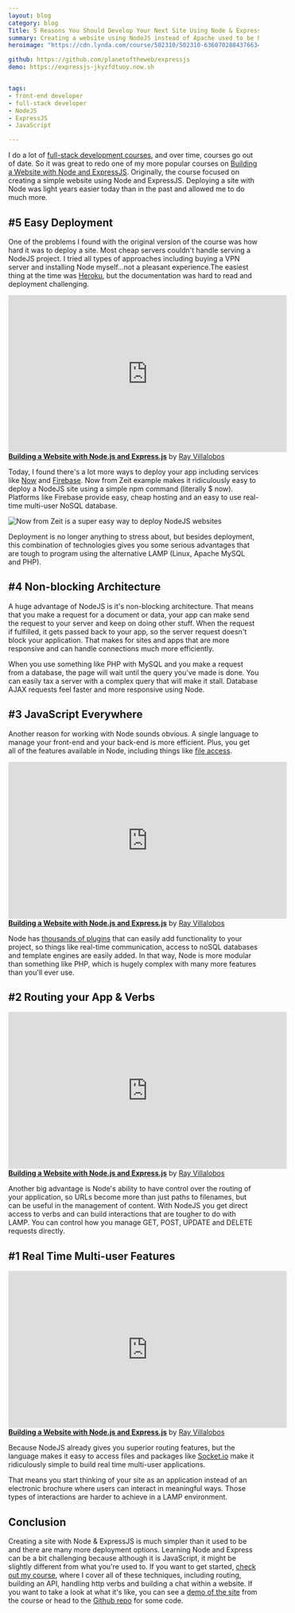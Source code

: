 ```yaml
---
layout: blog
category: blog
Title: 5 Reasons You Should Develop Your Next Site Using Node & ExpressJS
summary: Creating a website using NodeJS instead of Apache used to be hard, but today several advances have made NodeJS Servers easy to deploy. In this article, I talk about what are some of the advantages of using Node and Express and why you should give it a shot.
heroimage: "https://cdn.lynda.com/course/502310/502310-636070288437663461-16x9.jpg"

github: https://github.com/planetoftheweb/expressjs
demo: https://expressjs-jkyzfdtuoy.now.sh


tags:
- front-end developer
- full-stack developer
- NodeJS
- ExpressJS
- JavaScript

---
```


I do a lot of [full-stack development courses](https://www.lynda.com/ray), and over time, courses go out of date. So it was great to redo one of my more popular courses on [Building a Website with Node and ExpressJS](https://www.lynda.com/Express-js-tutorials/Building-Website-Node-js-Express-js-REVISION-Q3-2016/502310-2.html). Originally, the course focused on creating a simple website using Node and ExpressJS. Deploying a site with Node was light years easier today than in the past and allowed me to do much more.

## #5 Easy Deployment

One of the problems I found with the original version of the course was how hard it was to deploy a site. Most cheap servers couldn't handle serving a NodeJS project. I tried all types of approaches including buying a VPN server and installing Node myself...not a pleasant experience.The easiest thing at the time was [Heroku](https://www.heroku.com), but the documentation was hard to read and deployment challenging.

<iframe width='560' height='315' src='https://www.lynda.com/player/embed/519127?fs=3&w=560&h=315&ps=paused&utm_medium=referral&utm_source=embed+video&utm_campaign=ldc-website&utm_content=vid-519127' mozallowfullscreen='true' webkitallowfullscreen='true' allowfullscreen='true' frameborder='0'></iframe><div style="margin-bottom:10px"><strong><a href="https://www.lynda.com/Express-js-tutorials/Building-Website-Node-js-Express-js/502310-2.html" title="Build JavaScript websites that do more. Learn how to use Node.js and Express to build multi-page websites and applications with features like feedback forms and live chat.">Building a Website with Node.js and Express.js</a></strong> by <a href="https://www.lynda.com/author/832401">Ray Villalobos</a></div>

Today, I found there's a lot more ways to deploy your app including services like [Now](https://zeit.co/now/) and [Firebase](https://firebase.google.com/). Now from Zeit example makes it ridiculously easy to deploy a NodeJS site using a simple npm command (literally $ now). Platforms like Firebase provide easy, cheap hosting and an easy to use real-time multi-user NoSQL database.

![Now from Zeit is a super easy way to deploy NodeJS websites](https://dl.dropboxusercontent.com/s/8bp2k9zcjif3b7c/2016-12-20%20at%2010.47%20PM.png)

Deployment is no longer anything to stress about, but besides deployment, this combination of technologies gives you some serious advantages that are tough to program using the alternative LAMP (Linux, Apache MySQL and PHP).

## #4 Non-blocking Architecture
A huge advantage of NodeJS is it's non-blocking architecture. That means that you make a request for a document or data, your app can make send the request to your server and keep on doing other stuff. When the request if fulfilled, it gets passed back to your app, so the server request doesn't block your application. That makes for sites and apps that are more responsive and can handle connections much more efficiently.

When you use something like PHP with MySQL and you make a request from a database, the page will wait until the query you've made is done. You can easily tax a server with a complex query that will make it stall. Database AJAX requests feel faster and more responsive using Node.

## #3 JavaScript Everywhere
Another reason for working with Node sounds obvious. A single language to manage your front-end and your back-end is more efficient. Plus, you get all of the features available in Node, including things like [file access](https://nodejs.org/api/fs.html).

<iframe width='560' height='315' src='https://www.lynda.com/player/embed/519131?fs=3&w=560&h=315&ps=paused&utm_medium=referral&utm_source=embed+video&utm_campaign=ldc-website&utm_content=vid-519131' mozallowfullscreen='true' webkitallowfullscreen='true' allowfullscreen='true' frameborder='0'></iframe><div style="margin-bottom:10px"><strong><a href="https://www.lynda.com/Express-js-tutorials/Building-Website-Node-js-Express-js/502310-2.html" title="Build JavaScript websites that do more. Learn how to use Node.js and Express to build multi-page websites and applications with features like feedback forms and live chat.">Building a Website with Node.js and Express.js</a></strong> by <a href="https://www.lynda.com/author/832401">Ray Villalobos</a></div>

Node has [thousands of plugins](https://www.npmjs.com/) that can easily add functionality to your project, so things like real-time communication, access to noSQL databases and template engines are easily added. In that way, Node is more modular than something like PHP, which is hugely complex with many more features than you'll ever use.

## #2 Routing your App & Verbs

<iframe width='560' height='315' src='https://www.lynda.com/player/embed/519145?fs=3&w=560&h=315&ps=paused&utm_medium=referral&utm_source=embed+video&utm_campaign=ldc-website&utm_content=vid-519145' mozallowfullscreen='true' webkitallowfullscreen='true' allowfullscreen='true' frameborder='0'></iframe><div style="margin-bottom:10px"><strong><a href="https://www.lynda.com/Express-js-tutorials/Building-Website-Node-js-Express-js/502310-2.html" title="Build JavaScript websites that do more. Learn how to use Node.js and Express to build multi-page websites and applications with features like feedback forms and live chat.">Building a Website with Node.js and Express.js</a></strong> by <a href="https://www.lynda.com/author/832401">Ray Villalobos</a></div>

Another big advantage is Node's ability to have control over the routing of your application, so URLs become more than just paths to filenames, but can be useful in the management of content. With NodeJS you get direct access to verbs and can build interactions that are tougher to do with LAMP. You can control how you manage GET, POST, UPDATE and DELETE requests directly.

## #1 Real Time Multi-user Features

<iframe width='560' height='315' src='https://www.lynda.com/player/embed/519151?fs=3&w=560&h=315&ps=paused&utm_medium=referral&utm_source=embed+video&utm_campaign=ldc-website&utm_content=vid-519151' mozallowfullscreen='true' webkitallowfullscreen='true' allowfullscreen='true' frameborder='0'></iframe><div style="margin-bottom:10px"><strong><a href="https://www.lynda.com/Express-js-tutorials/Building-Website-Node-js-Express-js/502310-2.html" title="Build JavaScript websites that do more. Learn how to use Node.js and Express to build multi-page websites and applications with features like feedback forms and live chat.">Building a Website with Node.js and Express.js</a></strong> by <a href="https://www.lynda.com/author/832401">Ray Villalobos</a></div>

Because NodeJS already gives you superior routing features, but the language makes it easy to access files and packages like [Socket.io](http://socket.io/) make it ridiculously simple to build real time multi-user applications.

That means you start thinking of your site as an application instead of an electronic brochure where users can interact in meaningful ways. Those types of interactions are harder to achieve in a LAMP environment.

## Conclusion
Creating a site with Node & ExpressJS is much simpler than it used to be and there are many more deployment options. Learning Node and Express can be a bit challenging because although it is JavaScript, it might be slightly different from what you're used to. If you want to get started, [check out my course](https://www.lynda.com/Express-js-tutorials/Building-Website-Node-js-Express-js-REVISION-Q3-2016/502310-2.html), where I cover all of these techniques, including routing, building an API, handling http verbs and building a chat within a website. If you want to take a look at what it's like, you can see a [demo of the site](http://github.com/planetoftheweb/expressjs) from the course or head to the [Github repo](http://expressjs-jkyzfdtuoy.now.sh/) for some code.
